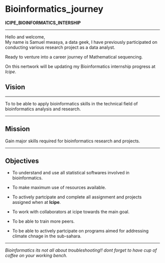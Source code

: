 
# Bioinformatics_journey
**ICIPE_BIOINFORMATICS_INTERSHIP**
***

 Hello and welcome,  
 My name is Samuel mwasya, a data geek, I have previously participated on conducting various research project as a data analyst.
 
 Ready to venture into a career journey of Mathematical sequencing.
 
 On this nertwork will be updating my Bioinformatics internship progress at *Icipe*.
 
## Vision
***

To to be able to apply bioinformatics skills in the technical field of bioinformatics analysis and research.
***
## Mission
Gain major skills required for bioinformatics research and projects.
***

## Objectives


* To understand and use all statistical softwares involved in bioinformatics.

* To make maximum use of resources available.

* To actively partcipate and complete all assignment and projects assigned when at **Icipe**.

* To work with collaborators at icipe towards the main goal.

* To be able to train more peers.

* To be able to actively partcipate on programs aimed for addressing climate chnage in the sub-sahara.

***
*Bioinformatics its not all about troubleshooting!! dont forget to have cup of coffee on your working bench.*


